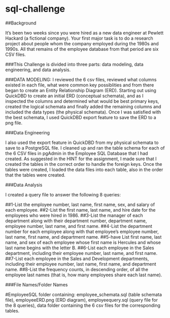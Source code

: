 # sql-challenge
##Background

It’s been two weeks since you were hired as a new data engineer at Pewlett Hackard (a fictional company). Your first major task is to do a research project about people whom the company employed during the 1980s and 1990s. All that remains of the employee database from that period are six CSV files.

###This Challenge is divided into three parts: data modeling, data engineering, and data analysis.


###DATA MODELING:  I reviewed the 6 csv files, reviewed what columns existed in each file, what were common key possiblities and from there began to create an Entity Relationship Diagram (ERD).  Starting out using QuickDBD to create an initial ERD (conceptual schemata), and as I inspected the columns and determined what would be best primary keys, created the logical schemata and finally added the remaining columns and included the data types (the physical schemata).  Once I was satisfied with the best schemata, I used QuickDBD export feature to save the ERD to a png file.

###Data Engineering

I also used the export feature in QuickDBD from my physical schemata to save to a PostgreSQL file.  I cleaned up and ran the table schema for each of the 6 CSV files in pgAdmin in the Employee SQL Database that I had created.  As suggested in the HINT for the assignment, I made sure that I created the tables in the correct order to handle the foreign keys.  Once the tables were created, I loaded the data files into each table, also in the order that the tables were created.

###Data Analysis

I created a query file to answer the following 8 queries:

##1-List the employee number, last name, first name, sex, and salary of each employee.
##2-List the first name, last name, and hire date for the employees who were hired in 1986.
##3-List the manager of each department along with their department number, department name, employee number, last name, and first name.
##4-List the department number for each employee along with that employee’s employee number, last name, first name, and department name.
##5-have List first name, last name, and sex of each employee whose first name is Hercules and whose last name begins with the letter B.
##6-List each employee in the Sales department, including their employee number, last name, and first name.
##7-List each employee in the Sales and Development departments, including their employee number, last name, first name, and department name.
##8-List the frequency counts, in descending order, of all the employee last names (that is, how many employees share each last name).

###File Names/Folder Names

#EmployeeSQL folder containing: employee_schemata.sql (table schemata file), employeeERD.png (ERD diagram), employeequery.sql (query file for the 8 queries), data folder containing the 6 csv files for the corresponding tables.
